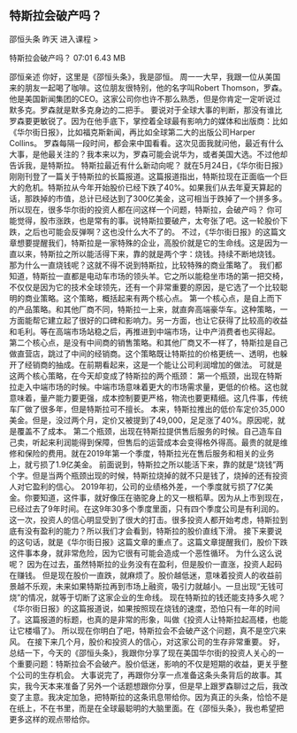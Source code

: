 ## 特斯拉会破产吗？


邵恒头条
昨天
进入课程 >

特斯拉会破产吗？
07:01 6.43 MB

邵恒亲述
你好，这里是《邵恒头条》，我是邵恒。
周一一大早，我跟一位从美国来的朋友一起喝了咖啡。这位朋友很特别，他的名字叫Robert Thomson，罗森。他是美国新闻集团的CEO。这家公司你也许不那么熟悉，但是你肯定一定听说过默多克。罗森就是默多克身边的二把手。
要说对于全球大事的判断，那没有谁比罗森要更敏锐了。因为在他手底下，掌控着全球最有影响力的媒体和出版商：比如《华尔街日报》，比如福克斯新闻，再比如全球第二大的出版公司Harper Collins。
罗森每隔一段时间，都会来中国看看。这次见面我就问他，最近有什么大事，是他最关注的？我本来以为，罗森可能会说华为，或者美国大选。不过他却告诉我，是特斯拉。
特斯拉最近有什么新动向呢？
就在5月24日，《华尔街日报》刚刚刊登了一篇关于特斯拉的长篇报道。这篇报道指出，特斯拉现在正面临一个巨大的危机。特斯拉从今年开始股价已经下跌了40%。如果我们从去年夏天算起的话，那跌掉的市值，总计已经达到了300亿美金，这可相当于跌掉了一个拼多多。
所以现在，很多华尔街的投资人都在问这样一个问题，特斯拉，会破产吗？
你可能觉得，股市涨跌，也是常有的事。说特斯拉要破产，太夸张了吧。这一轮股价下跌，之后也可能会反弹啊？这也没什么大不了的。
不过，《华尔街日报》的这篇文章想要提醒我们，特斯拉是一家特殊的企业，高股价就是它的生命线。这是因为一直以来，特斯拉之所以能活得下来，靠的就是两个字：烧钱。持续不断地烧钱。
那为什么一直烧钱呢？这就不得不说到特斯拉，比较特殊的商业策略了。
我们都知道，特斯拉一直都是电动车市场的领头羊。它之所以能稳坐市场的第一把交椅，不仅仅是因为它的技术全球领先，还有一个非常重要的原因，是它选了一个比较聪明的商业策略。这个策略，概括起来有两个核心点。
第一个核心点，是自上而下的产品策略。和其他厂商不同，特斯拉一上来，就直奔高端豪华车。这种策略，一方面能帮它建立起了很好的口碑和影响力。另一方面，也让它获得了比较高的收益和毛利。等在高端市场站稳之后，再推进到中端市场，让中产消费者也买得起。
第二个核心点，是没有中间商的销售策略。和其他厂商又不一样了，特斯拉是自己做直营店，跳过了中间的经销商。这个策略既让特斯拉的价格更统一、透明，也躲开了经销商的抽成。在前期看起来，这是一个能让公司利润增加的做法。
可就是这两个核心策略，在今天却变成了特斯拉的两个瓶颈：
第一个瓶颈，出现在特斯拉走入中端市场的时候。中端市场意味着更大的市场需求量，更低的价格。这也就意味着，量产能力要更强，成本控制要更严格，物流也要更精细。这几件事，传统车厂做了很多年，但是特斯拉可不擅长。
本来，特斯拉推出的低价车定价35,000美金。但是，没过两个月，定价又被提到了49,000，足足涨了40%。原因呢，就是覆盖不了成本。
第二个瓶颈，出现在特斯拉提供售后服务的时候。自己造车自己卖，听起来利润能得到保障，但售后的运营成本会变得格外得高。最贵的就是维修和保险的费用。就在2019年第一个季度，特斯拉光在售后服务和相关的业务上，就亏损了1.9亿美金。
前面说到，特斯拉之所以能活下来，靠的就是“烧钱”两个字。但是当两个瓶颈出现的时候，特斯拉烧掉的就不只是钱了，烧掉的还有投资人对它盈利的信心。
2019年初，公司的业绩格外差，一个季度就亏损了7亿美金。你要知道，这件事，就好像压在骆驼身上的又一根稻草。因为从上市到现在，已经过去了9年时间。在这9年30多个季度里面，只有四个季度公司是有利润的。
这一次，投资人的信心明显受到了很大的打击。很多投资人都开始考虑，特斯拉到底有没有盈利的能力？所以我们才会看到，特斯拉的股价直线下滑。
接下来要说的这句话，就是《华尔街日报》这篇文章的重点了。这篇文章提醒我们，股价下跌这件事本身，就非常危险，因为它很有可能会造成一个恶性循环。
为什么这么说呢？
因为在过去，虽然特斯拉的业务没有在盈利，但是股价一直涨，投资人起码在赚钱。
但是现在股价一直跌，就麻烦了。股价越低迷，意味着投资人的收益前景越不乐观，未来如果特斯拉再到市场上融资，吸引力就越小。一旦出现“无钱可烧”的情况，就等于切断了这家企业的生命线。
现在特斯拉的钱还能支持多久呢？《华尔街日报》的这篇报道说，如果按照现在烧钱的速度，恐怕只有一年的时间了。这篇报道的标题，也真的是非常的形象，叫做《投资人让特斯拉起高楼，也能让它楼塌了》。
所以现在你明白了吧，特斯拉会不会破产这个问题，真不是空穴来风。 在接下来几个月，股价和投资人的信心，对这家公司的生存非常重要。
好，总结一下，今天的《邵恒头条》，我跟你分享了现在美国华尔街的投资人关心的一个重要问题：特斯拉会不会破产。股价低迷，影响的不仅是短期的收益，更关乎整个公司的生存机会。
大事说完了，再跟你分享一点准备这条头条背后的故事。其实，我今天本来准备了另外一个话题想跟你分享，但是早上跟罗森聊过之后，我改变了主意。我决定加急，把特斯拉的这条讯息带给你。因为真正的头条，恰恰不是在纸上，不在书里，而是在全球最聪明的大脑里面。在《邵恒头条》，我也希望把更多这样的观点带给你。